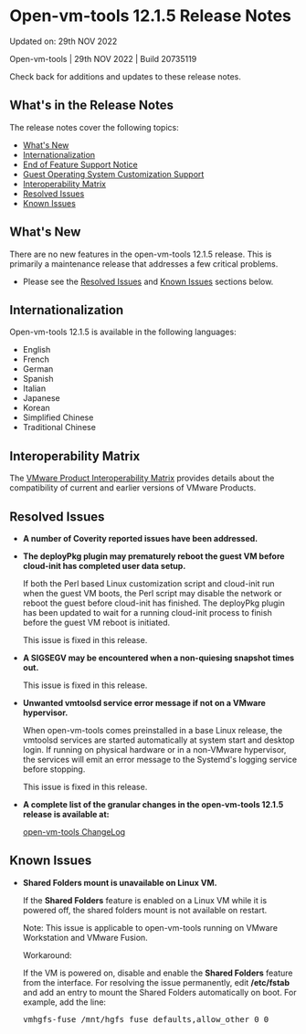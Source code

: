 #                      Open-vm-tools 12.1.5 Release Notes

Updated on: 29th NOV 2022

Open-vm-tools | 29th NOV 2022 | Build 20735119

Check back for additions and updates to these release notes.

## What's in the Release Notes

The release notes cover the following topics:

* [What's New](#whatsnew) 
* [Internationalization](#i18n) 
* [End of Feature Support Notice](#endoffeaturesupport) 
* [Guest Operating System Customization Support](#guestop) 
* [Interoperability Matrix](#interop) 
* [Resolved Issues](#resolvedissues) 
* [Known Issues](#knownissues)

## <a id="whatsnew" name="whatsnew"></a>What's New

There are no new features in the open-vm-tools 12.1.5 release.  This is primarily a maintenance release that addresses a few critical problems.

*   Please see the [Resolved Issues](#resolvedissues) and [Known Issues](#knownissues) sections below.


## <a id="i18n" name="i18n"></a>Internationalization

Open-vm-tools 12.1.5 is available in the following languages:

* English
* French
* German
* Spanish
* Italian
* Japanese
* Korean
* Simplified Chinese
* Traditional Chinese

## <a id="interop" name="interop"></a>Interoperability Matrix

The [VMware Product Interoperability Matrix](http://partnerweb.vmware.com/comp_guide2/sim/interop_matrix.php) provides details about the compatibility of current and earlier versions of VMware Products. 

## <a id="resolvedissues" name ="resolvedissues"></a> Resolved Issues

*   **A number of Coverity reported issues have been addressed.**

*   **The deployPkg plugin may prematurely reboot the guest VM before cloud-init has completed user data setup.**

    If both the Perl based Linux customization script and cloud-init run when the guest VM boots, the Perl script may disable the network or reboot the guest before cloud-init has finished.  The deployPkg plugin has been updated to wait for a running cloud-init process to finish before the guest VM reboot is initiated.

    This issue is fixed in this release.

*   **A SIGSEGV may be encountered when a non-quiesing snapshot times out.**

    This issue is fixed in this release.

*   **Unwanted vmtoolsd service error message if not on a VMware hypervisor.**

    When open-vm-tools comes preinstalled in a base Linux release, the vmtoolsd services are started automatically at system start and desktop login.  If running on physical hardware or in a non-VMware hypervisor, the services will emit an error message to the Systemd's logging service before stopping.

    This issue is fixed in this release.

*   **A complete list of the granular changes in the open-vm-tools 12.1.5 release is available at:**

    [open-vm-tools ChangeLog](https://github.com/vmware/open-vm-tools/blob/stable-12.1.5/open-vm-tools/ChangeLog)

## <a id="knownissues" name="knownissues"></a>Known Issues


*   **Shared Folders mount is unavailable on Linux VM.**

    If the **Shared Folders** feature is enabled on a Linux VM while it is powered off, the shared folders mount is not available on restart.

    Note: This issue is applicable to open-vm-tools running on VMware Workstation and VMware Fusion.

    Workaround:

    If the VM is powered on, disable and enable the **Shared Folders** feature from the interface. For resolving the issue permanently, edit **/etc/fstab** and add an entry to mount the Shared Folders automatically on boot.  For example, add the line:

    <tt>vmhgfs-fuse   /mnt/hgfs    fuse    defaults,allow_other    0    0</tt>

